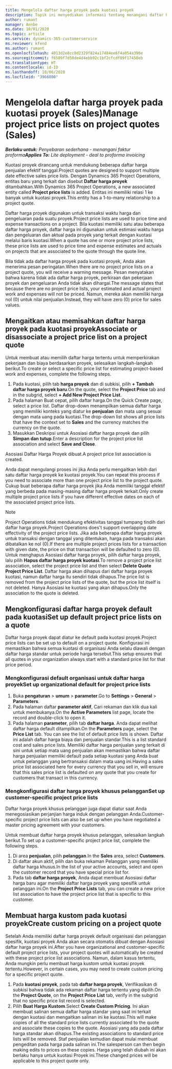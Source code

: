 ```yaml
---
title: Mengelola daftar harga proyek pada kuotasi proyek
description: Topik ini menyediakan informasi tentang menangani daftar harga proyek di kuotasi. (Sales)
author: rumant
manager: Annbe
ms.date: 10/01/2020
ms.topic: article
ms.service: dynamics-365-customerservice
ms.reviewer: kfend
ms.author: rumant
ms.openlocfilehash: 4013d2e8cc0d2329f824a17484ee6f4a054a390e
ms.sourcegitcommit: f6509f7d50de4d4ebb92c1bf2cfcdf09f17458eb
ms.translationtype: HT
ms.contentlocale: id-ID
ms.lasthandoff: 10/06/2020
ms.locfileid: "3966800"
---
```

# <a name="manage-project-price-lists-on-project-quotes-sales"></a><span data-ttu-id="5ca2a-104">Mengelola daftar harga proyek pada kuotasi proyek (Sales)</span><span class="sxs-lookup"><span data-stu-id="5ca2a-104">Manage project price lists on project quotes (Sales)</span></span>

<span data-ttu-id="5ca2a-105">_**Berlaku untuk:** Penyebaran sederhana - menangani faktur proforma_</span><span class="sxs-lookup"><span data-stu-id="5ca2a-105">_**Applies To:** Lite deployment - deal to proforma invoicing_</span></span>

<span data-ttu-id="5ca2a-106">Kuotasi proyek dirancang untuk mendukung beberapa daftar harga penjualan efektif tanggal.</span><span class="sxs-lookup"><span data-stu-id="5ca2a-106">Project quotes are designed to support multiple date effective sales price lists.</span></span> <span data-ttu-id="5ca2a-107">Dengan Dynamics 365 Project Operations, entitas baru yang terkait dan disebut **Daftar harga proyek** ditambahkan.</span><span class="sxs-lookup"><span data-stu-id="5ca2a-107">With Dynamics 365 Project Operations, a new associated entity called **Project price lists** is added.</span></span> <span data-ttu-id="5ca2a-108">Entitas ini memiliki relasi 1 ke banyak untuk kuotasi proyek.</span><span class="sxs-lookup"><span data-stu-id="5ca2a-108">This entity has a 1-to-many relationship to a project quote.</span></span>

<span data-ttu-id="5ca2a-109">Daftar harga proyek digunakan untuk transaksi waktu harga dan pengeluaran pada suatu proyek.</span><span class="sxs-lookup"><span data-stu-id="5ca2a-109">Project price lists are used to price time and expense transactions on a project.</span></span> <span data-ttu-id="5ca2a-110">Bila kuotasi memiliki satu atau beberapa daftar harga proyek, daftar harga ini digunakan untuk estimasi waktu harga dan pengeluaran dan aktual pada proyek yang terkait dengan kuotasi melalui baris kuotasi.</span><span class="sxs-lookup"><span data-stu-id="5ca2a-110">When a quote has one or more project price lists, these price lists are used to price time and expense estimates and actuals on projects that are associated to the quote through the quote line.</span></span>

<span data-ttu-id="5ca2a-111">Bila tidak ada daftar harga proyek pada kuotasi proyek, Anda akan menerima pesan peringatan.</span><span class="sxs-lookup"><span data-stu-id="5ca2a-111">When there are no project price lists on a project quote, you will receive a warning message.</span></span> <span data-ttu-id="5ca2a-112">Pesan menyatakan bahwa karena tidak ada daftar harga proyek, perkiraan dan pekerjaan proyek dan pengeluaran Anda tidak akan dihargai.</span><span class="sxs-lookup"><span data-stu-id="5ca2a-112">The message states that because there are no project price lists, your estimated and actual project work and expenses will not be priced.</span></span> <span data-ttu-id="5ca2a-113">Namun, mereka akan memiliki harga nol (0) untuk nilai penjualan.</span><span class="sxs-lookup"><span data-stu-id="5ca2a-113">Instead, they will have zero (0) price for sales values.</span></span>

## <a name="associate-or-disassociate-a-project-price-list-on-a-project-quote"></a><span data-ttu-id="5ca2a-114">Mengaitkan atau memisahkan daftar harga proyek pada kuotasi proyek</span><span class="sxs-lookup"><span data-stu-id="5ca2a-114">Associate or disassociate a project price list on a project quote</span></span>

<span data-ttu-id="5ca2a-115">Untuk membuat atau memilih daftar harga tertentu untuk memperkirakan pekerjaan dan biaya berdasarkan proyek, selesaikan langkah-langkah berikut.</span><span class="sxs-lookup"><span data-stu-id="5ca2a-115">To create or select a specific price list for estimating project-based work and expenses, complete the following steps.</span></span>

1. <span data-ttu-id="5ca2a-116">Pada kuotasi, pilih tab **harga proyek** dan di subkisi, pilih **+ Tambah daftar harga proyek baru**.</span><span class="sxs-lookup"><span data-stu-id="5ca2a-116">On the quote, select the **Project Price** tab and in the subgrid, select **+ Add New Project Price List**.</span></span>
2. <span data-ttu-id="5ca2a-117">Pada halaman Buat cepat, pilih daftar harga.</span><span class="sxs-lookup"><span data-stu-id="5ca2a-117">On the Quick Create page, select a price list.</span></span> <span data-ttu-id="5ca2a-118">Daftar drop-down menampilkan semua daftar harga yang memiliki konteks yang diatur ke **penjualan** dan mata uang sesuai dengan mata uang pada kuotasi.</span><span class="sxs-lookup"><span data-stu-id="5ca2a-118">The drop-down list shows all price lists that have the context set to **Sales** and the currency matches the currency on the quote.</span></span>
4. <span data-ttu-id="5ca2a-119">Masukkan Deskripsi untuk Asosiasi daftar harga proyek dan pilih **Simpan dan tutup**.</span><span class="sxs-lookup"><span data-stu-id="5ca2a-119">Enter a description for the project price list association and select **Save and Close**.</span></span>

<span data-ttu-id="5ca2a-120">Asosiasi Daftar Harga Proyek dibuat.</span><span class="sxs-lookup"><span data-stu-id="5ca2a-120">A project price list association is created.</span></span>

<span data-ttu-id="5ca2a-121">Anda dapat mengulangi proses ini jika Anda perlu mengaitkan lebih dari satu daftar harga proyek ke kuotasi proyek.</span><span class="sxs-lookup"><span data-stu-id="5ca2a-121">You can repeat this process if you need to associate more than one project price list to the project quote.</span></span> <span data-ttu-id="5ca2a-122">Cukup buat beberapa daftar harga proyek jika Anda memiliki tanggal efektif yang berbeda pada masing-masing daftar harga proyek terkait.</span><span class="sxs-lookup"><span data-stu-id="5ca2a-122">Only create multiple project price lists if you have different effective dates on each of the associated project price lists.</span></span>

> [!NOTE]
> <span data-ttu-id="5ca2a-123">Project Operations tidak mendukung efektivitas tanggal tumpang tindih dari daftar harga proyek.</span><span class="sxs-lookup"><span data-stu-id="5ca2a-123">Project Operations does't support overlapping date effectivity of the project price lists.</span></span> <span data-ttu-id="5ca2a-124">Jika ada beberapa daftar harga proyek untuk transaksi dengan tanggal yang ditentukan, harga pada transaksi akan dibatalkan ke nol (0).</span><span class="sxs-lookup"><span data-stu-id="5ca2a-124">If there are multiple project prices lists for a transaction with given date, the price on that transaction will be defaulted to zero (0).</span></span>
<span data-ttu-id="5ca2a-125">Untuk menghapus Asosiasi daftar harga proyek, pilih daftar harga proyek, lalu pilih **Hapus daftar harga proyek kuotasi**.</span><span class="sxs-lookup"><span data-stu-id="5ca2a-125">To remove a project price list association, select the project price list and then select **Delete Quote Project Price List**.</span></span> <span data-ttu-id="5ca2a-126">Daftar harga akan dihapus dari daftar harga proyek kuotasi, namun daftar harga itu sendiri tidak dihapus.</span><span class="sxs-lookup"><span data-stu-id="5ca2a-126">The price list is removed from the project price lists of the quote, but the price list itself is not deleted.</span></span> <span data-ttu-id="5ca2a-127">Hanya Asosiasi ke kuotasi yang akan dihapus.</span><span class="sxs-lookup"><span data-stu-id="5ca2a-127">Only the association to the quote is deleted.</span></span>

## <a name="set-up-default-project-price-lists-on-a-quote"></a><span data-ttu-id="5ca2a-128">Mengkonfigurasi daftar harga proyek default pada kuotasi</span><span class="sxs-lookup"><span data-stu-id="5ca2a-128">Set up default project price lists on a quote</span></span>

<span data-ttu-id="5ca2a-129">Daftar harga proyek dapat diatur ke default pada kuotasi proyek.</span><span class="sxs-lookup"><span data-stu-id="5ca2a-129">Project price lists can be set up to default on a project quote.</span></span> <span data-ttu-id="5ca2a-130">Konfigurasi ini memastikan bahwa semua kuotasi di organisasi Anda selalu diawali dengan daftar harga standar untuk periode harga tersebut.</span><span class="sxs-lookup"><span data-stu-id="5ca2a-130">This setup ensures that all quotes in your organization always start with a standard price list for that price period.</span></span>

### <a name="set-up-organizational-default-for-project-price-lists"></a><span data-ttu-id="5ca2a-131">Mengkonfigurasi default organisasi untuk daftar harga proyek</span><span class="sxs-lookup"><span data-stu-id="5ca2a-131">Set up organizational default for project price lists</span></span>

1. <span data-ttu-id="5ca2a-132">Buka **pengaturan** > **umum** > **parameter**.</span><span class="sxs-lookup"><span data-stu-id="5ca2a-132">Go to **Settings** > **General** > **Parameters**.</span></span>
2. <span data-ttu-id="5ca2a-133">Pada halaman daftar **parameter aktif**, Cari rekaman dan klik dua kali untuk membukanya.</span><span class="sxs-lookup"><span data-stu-id="5ca2a-133">On the **Active Parameters** list page, locate the record and double-click to open it.</span></span> 
3. <span data-ttu-id="5ca2a-134">Pada halaman **parameter**, pilih tab **daftar harga**. Anda dapat melihat daftar harga default ditampilkan.</span><span class="sxs-lookup"><span data-stu-id="5ca2a-134">On the **Parameters** page, select the **Price List** tab. You can see the list of default price lists is shown.</span></span> <span data-ttu-id="5ca2a-135">Daftar ini adalah daftar harga biaya dan penjualan standar.</span><span class="sxs-lookup"><span data-stu-id="5ca2a-135">This is a list standard cost and sales price lists.</span></span> <span data-ttu-id="5ca2a-136">Memiliki daftar harga penjualan yang terkait di sini untuk setiap mata uang penjualan akan memastikan bahwa daftar harga penjualan memiliki default pada setiap kuotasi yang Anda buat untuk pelanggan yang bertransaksi dalam mata uang ini.</span><span class="sxs-lookup"><span data-stu-id="5ca2a-136">Having a sales price list associated here for every currency that you sell in, will ensure that this sales price list is defaulted on any quote that you create for customers that transact in this currency.</span></span>

### <a name="set-up-customer-specific-project-price-lists"></a><span data-ttu-id="5ca2a-137">Mengkonfigurasi daftar harga proyek khusus pelanggan</span><span class="sxs-lookup"><span data-stu-id="5ca2a-137">Set up customer-specific project price lists</span></span>

<span data-ttu-id="5ca2a-138">Daftar harga proyek khusus pelanggan juga dapat diatur saat Anda menegosiasikan perjanjian harga induk dengan pelanggan Anda.</span><span class="sxs-lookup"><span data-stu-id="5ca2a-138">Customer-specific project price lists can also be set up when you have negotiated a master pricing agreement with your customers.</span></span>

<span data-ttu-id="5ca2a-139">Untuk membuat daftar harga proyek khusus pelanggan, selesaikan langkah berikut.</span><span class="sxs-lookup"><span data-stu-id="5ca2a-139">To set up a customer-specific project price list, complete the following steps.</span></span>

1. <span data-ttu-id="5ca2a-140">Di area **penjualan**, pilih **pelanggan**.</span><span class="sxs-lookup"><span data-stu-id="5ca2a-140">In the **Sales** area, select **Customers**.</span></span>
2. <span data-ttu-id="5ca2a-141">Di daftar akun aktif, pilih dan buka rekaman Pelanggan yang memiliki daftar harga khusus.</span><span class="sxs-lookup"><span data-stu-id="5ca2a-141">In the list of your active accounts, select and open the customer record that you have special price list for.</span></span>
3. <span data-ttu-id="5ca2a-142">Pada tab **daftar harga proyek**, Anda dapat membuat Asosiasi daftar harga baru agar memiliki daftar harga proyek yang spesifik untuk pelanggan ini.</span><span class="sxs-lookup"><span data-stu-id="5ca2a-142">On the **Project Price Lists** tab, you can create a new price list association to have the project price list that is specific to this customer.</span></span>

## <a name="create-custom-pricing-on-a-project-quote"></a><span data-ttu-id="5ca2a-143">Membuat harga kustom pada kuotasi proyek</span><span class="sxs-lookup"><span data-stu-id="5ca2a-143">Create custom pricing on a project quote</span></span>

<span data-ttu-id="5ca2a-144">Setelah Anda memiliki daftar harga proyek default organisasi dan pelanggan spesifik, kuotasi proyek Anda akan secara otomatis dibuat dengan Asosiasi daftar harga proyek ini.</span><span class="sxs-lookup"><span data-stu-id="5ca2a-144">After you have organizational and customer-specific default project price lists, your project quotes will automatically be created with these project price list associations.</span></span> <span data-ttu-id="5ca2a-145">Namun, dalam kasus tertentu, Anda mungkin perlu membuat harga kustom untuk kuotasi proyek tertentu.</span><span class="sxs-lookup"><span data-stu-id="5ca2a-145">However, in certain cases, you may need to create custom pricing for a specific project quote.</span></span> 

1. <span data-ttu-id="5ca2a-146">Pada **kuotasi proyek**, pada tab **daftar harga proyek**, Verifikasikan di subkisi bahwa tidak ada rekaman daftar harga tertentu yang dipilih.</span><span class="sxs-lookup"><span data-stu-id="5ca2a-146">On the **Project Quote**, on the **Project Price List** tab, verify in the subgrid that no specific price list record is selected.</span></span>
2. <span data-ttu-id="5ca2a-147">Pilih **Buat Harga Kustom**.</span><span class="sxs-lookup"><span data-stu-id="5ca2a-147">Select **Create Custom Pricing**.</span></span> <span data-ttu-id="5ca2a-148">Ini akan membuat salinan semua daftar harga standar yang saat ini terkait dengan kuotasi dan mengaitkan salinan ini ke kuotasi.</span><span class="sxs-lookup"><span data-stu-id="5ca2a-148">This will make copies of all the standard price lists currently associated to the quote and associate these copies to the quote.</span></span> <span data-ttu-id="5ca2a-149">Asosiasi yang ada pada daftar harga standar akan dihapus.</span><span class="sxs-lookup"><span data-stu-id="5ca2a-149">The existing associations to standard price lists will be removed.</span></span> <span data-ttu-id="5ca2a-150">Staf penjualan kemudian dapat mulai membuat pengeditan pada harga pada salinan ini.</span><span class="sxs-lookup"><span data-stu-id="5ca2a-150">The salesperson can then begin making edits to prices on these copies.</span></span> <span data-ttu-id="5ca2a-151">Harga yang telah diubah ini akan berlaku hanya untuk kuotasi Proyek ini.</span><span class="sxs-lookup"><span data-stu-id="5ca2a-151">These changed prices will be applicable to this project quote only.</span></span>
